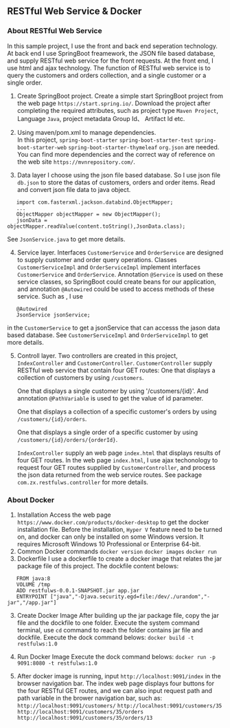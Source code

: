 
## RESTful Web Service & Docker


### About RESTful Web Service


In this sample project, I use the front and back end seperation technology. At back end I use SpringBoot freamework, the JSON file based database, and supply RESTful web service for the front requests. At the front end, I use html and ajax technology. The function of RESTful web service is to query the customers and orders collection, and a single customer or a single order.

1. Create SpringBoot project.
   Create a simple start SpringBoot project from the web page `https://start.spring.io/`.
   Download the project after completing the required attributes, such as project type `Maven Project`, Language `Java`, project metadata Group Id、 Artifact Id etc.
   
2. Using maven/pom.xml to manage dependencies.   
   In this project, `spring-boot-starter` `spring-boot-starter-test` `spring-boot-starter-web` `spring-boot-starter-thymeleaf` `org.json` are needed.
   You can find more dependencies and the correct way of reference on the web site `https://mvnrepository.com/`.
   
3. Data layer
   I choose using the json file based database. So I use json file `db.json` to store the datas of customers, orders and order items.
   Read and convert json file data to java object. 
```
   import com.fasterxml.jackson.databind.ObjectMapper;
   ...
   ObjectMapper objectMapper = new ObjectMapper();
   jsonData = objectMapper.readValue(content.toString(),JsonData.class);
```
   
   See `JsonService.java` to get more details.
   
4. Service layer.
   Interfaces `CustomerService` and `OrderService` are designed to supply customer and order query operations.
   Classes `CustomerServiceImpl` and `OrderServiceImpl` implement interfaces `CustomerService` and `OrderService`. Annotation `@Service` is used on these service classes, so SpringBoot could create beans for our application, and annotation `@Autowired` could be used to access methods of these service. Such as , I use 
```
   @Autowired
   JsonService jsonService;
```
   
   in the `CustomerService` to get a jsonService that can accesss the jason data based database.
   See `CustomerServiceImpl` and `OrderServiceImpl` to get more details.
   
5. Controll layer.
   Two controllers are created in this project, `IndexController`  and `CustomerController`. 
   `CustomerController` supply RESTful web service that contain four GET routes:
   One that displays a collection of customers by using `/customers`.
   
   One that displays a single customer by using '/customers/{id}'. And annotation `@PathVariable` is used to get the value of id parameter.
   
   One that displays a collection of a specific customer's orders by using `/customers/{id}/orders`.
   
   One that displays a single order of a specific customer by using `/customers/{id}/orders/{orderId}`.
   
   `IndexController` supply an web page `index.html` that displays results of four GET routes. In the web page `index.html`, I use ajax techonology to request four GET routes supplied by `CustomerController`, and process the json data returned from the web service routes.
   See package `com.zx.restfulws.controller` for more details.
   
### About Docker

1. Installation
   Access the web page `https://www.docker.com/products/docker-desktop` to get the docker installation file.
   Before the installation, `Hyper V` feature need to be turned on, and docker can only be installed on some Windows version. It requires Microsoft Windows 10 Professional or Enterprise 64-bit.
2. Common Docker commands
   `docker version`
   `docker images`
   `docker run`
3. Dockerfile
   I use a dockerfile to create a docker image that relates the jar package file of this project.
   The dockfile content belows:
```
   FROM java:8
   VOLUME /tmp
   ADD restfulws-0.0.1-SNAPSHOT.jar app.jar
   ENTRYPOINT ["java","-Djava.security.egd=file:/dev/./urandom","-jar","/app.jar"]
```
3. Create Docker Image 
   After building up the jar package file, copy the jar file and the dockfile to one folder.
   Execute the system command terminal, use `cd` command to reach the folder contains jar file and dockfile.
   Execute the dock command belows:
   `docker build -t restfulws:1.0`
   
4. Run Docker Image
   Execute the dock command belows:
   `docker run -p 9091:8080 -t restfulws:1.0`

5. After docker image is running, input `http://localhost:9091/index` in the browser navigation bar.
   The index web page displays four buttons for the four RESTful GET routes, and we can also input request path and path variable in the brower navigation bar, such as:
   `http://localhost:9091/customers/`
   `http://localhost:9091/customers/35`
   `http://localhost:9091/customers/35/orders`
   `http://localhost:9091/customers/35/orders/13`


